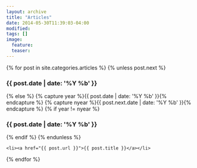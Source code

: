```yaml
---
layout: archive
title: "Articles"
date: 2014-05-30T11:39:03-04:00
modified:
tags: []
image:
  feature:
  teaser:
---
```


  {% for post in site.categories.articles %}
	{% unless post.next %}
	  <h3>{{ post.date | date: '%Y %b' }}</h3>
	{% else %}
	  {% capture year %}{{ post.date | date: '%Y %b' }}{% endcapture %}
	  {% capture nyear %}{{ post.next.date | date: '%Y %b' }}{% endcapture %}
	  {% if year != nyear %}
		<h3>{{ post.date | date: '%Y %b' }}</h3>
	  {% endif %}
	{% endunless %}

	<li><a href="{{ post.url }}">{{ post.title }}</a></li>
  {% endfor %}

<!-- {% include post-grid.html %} -->

<div class="tiles">
</div>